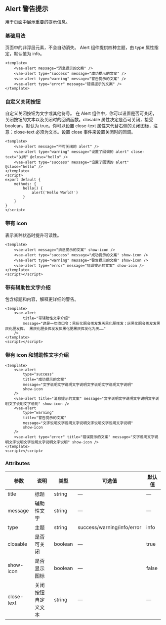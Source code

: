 ## Alert 警告提示

用于页面中展示重要的提示信息。

### 基础用法

页面中的非浮层元素，不会自动消失。
Alert 组件提供四种主题，由 type 属性指定，默认值为 info。

```vue
<template>
	<vae-alert message="消息提示的文案" />
	<vae-alert type="success" message="成功提示的文案" />
	<vae-alert type="warning" message="警告提示的文案" />
	<vae-alert type="error" message="错误提示的文案" />
</template>
```

### 自定义关闭按钮

自定义关闭按钮为文字或其他符号。
在 Alert 组件中，你可以设置是否可关闭，关闭按钮的文本以及关闭时的回调函数。closable 属性决定是否可关闭，接受 boolean，默认为 true。你可以设置 close-text 属性来代替右侧的关闭图标，注意：close-text 必须为文本。设置 close 事件来设置关闭时的回调。

```vue
<template>
	<vae-alert message="不可关闭的 alert" />
	<vae-alert type="warning" message="设置了回调的 alert" close-text="关闭" @close="hello" />
	<vae-alert type="success" message="设置了回调的 alert" @close="hello" />
</template>
<script>
export default {
	methods: {
		hello() {
			alert('Hello World!')
		}
	}
}
</script>
```

### 带有 icon

表示某种状态时提升可读性。

```vue
<template>
	<vae-alert message="消息提示的文案" show-icon />
	<vae-alert type="success" message="成功提示的文案" show-icon />
	<vae-alert type="warning" message="警告提示的文案" show-icon />
	<vae-alert type="error" message="错误提示的文案" show-icon />
</template>
<script></script>
```

### 带有辅助性文字介绍

包含标题和内容，解释更详细的警告。

```vue
<template>
	<vae-alert
		title="带辅助性文字介绍"
		message="这是一句绕口令：黑灰化肥会挥发发灰黑化肥挥发；灰黑化肥会挥发发黑灰化肥发挥。 黑灰化肥会挥发发灰黑化肥黑灰挥发化为灰……"
	/>
</template>
<script></script>
```

### 带有 icon 和辅助性文字介绍

```vue
<template>
	<vae-alert
		type="success"
		title="成功提示的文案"
		message="文字说明文字说明文字说明文字说明文字说明文字说明"
		show-icon
	/>
	<vae-alert title="消息提示的文案" message="文字说明文字说明文字说明文字说明文字说明文字说明" show-icon />
	<vae-alert
		type="warning"
		title="警告提示的文案"
		message="文字说明文字说明文字说明文字说明文字说明文字说明"
		show-icon
	/>
	<vae-alert type="error" title="错误提示的文案" message="文字说明文字说明文字说明文字说明文字说明文字说明" show-icon />
</template>
<script></script>
```

### Attributes

| 参数       | 说明               | 类型    | 可选值                     | 默认值 |
| ---------- | ------------------ | ------- | -------------------------- | ------ |
| title      | 标题               | string  | —                          | —      |
| message    | 辅助性文字         | string  | —                          | —      |
| type       | 主题               | string  | success/warning/info/error | info   |
| closable   | 是否可关闭         | boolean | —                          | true   |
| show-icon  | 是否显示图标       | boolean | —                          | false  |
| close-text | 关闭按钮自定义文本 | string  | —                          | —      |
